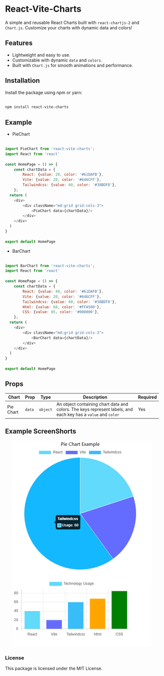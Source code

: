 # React-Vite-Charts

A simple and reusable React Charts built with `react-chartjs-2` and `Chart.js`. Customize your charts with dynamic data and colors!

## Features

- Lightweight and easy to use.
- Customizable with dynamic `data` and `colors`.
- Built with `Chart.js` for smooth animations and performance.

## Installation

Install the package using npm or yarn:

```bash

npm install react-vite-charts

```

## Example

- PieChart

```js

import PieChart from 'react-vite-charts';
import React from 'react'

const HomePage = () => {
    const chartData = {
        React: {value: 20, color: '#61DAFB'},
        Vite: {value: 20, color: '#646CFF'},
        Tailwindcss: {value: 60, color: '#38BDF8'},
    };
  return (
    <div>
        <div className="md:grid grid-cols-3">
            <PieChart data={chartData}/>
        </div>
    </div>
  )
}

export default HomePage

```

- BarChart

```js

import BarChart from 'react-vite-charts';
import React from 'react'

const HomePage = () => {
    const chartData = {
        React: {value: 40, color: '#61DAFB'},
        Vite: {value: 20, color: '#646CFF'},
        Tailwindcss: {value: 60, color: '#38BDF8'},
        Html: {value: 68, color: '#FFA500'},
        CSS: {value: 85, color: '#008000'},
    };
  return (
    <div>
        <div className="md:grid grid-cols-3">
            <BarChart data={chartData}/>
        </div>
    </div>
  )
}

export default HomePage

```


## Props

| Chart | Prop | Type | Description | Required | 
|------|------|------|------|------|
| Pie Chart | `data` | `object` | An object containing chart data and colors. The keys represent labels, and each key has a `value` and `color` | Yes |



## Example ScreenShorts

<center>
    <img src='https://github.com/BackendExpert/charts-for-react/blob/master/assest/piechart.PNG'>
</center>
<center>
    <img src='https://github.com/BackendExpert/charts-for-react/blob/v200/assest/BarChart.PNG'>
</center>


### License

This package is licensed under the MIT License.